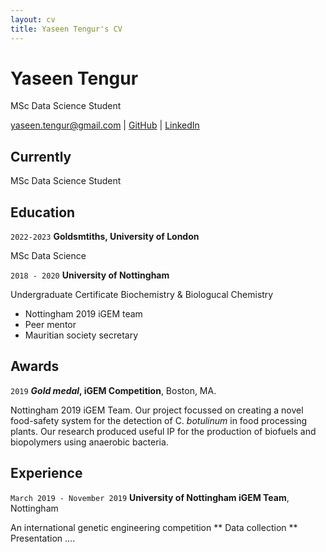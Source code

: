 ```yaml
---
layout: cv
title: Yaseen Tengur's CV
---
```

# Yaseen Tengur

MSc Data Science Student

<div id="webaddress">
<a href="yaseen.tengur@gmail.com">yaseen.tengur@gmail.com</a>
| <a href="https://github.com/yasten">GitHub</a>
  | <a href="https://www.linkedin.com/in/yaseen-tengur/">LinkedIn</a>

</div>


## Currently

MSc Data Science Student


## Education
`2022-2023`
__Goldsmtiths, University of London__

MSc Data Science 


`2018 - 2020`
__University of Nottingham__

Undergraduate Certificate Biochemistry & Biologucal Chemistry

<ul>
<li>Nottingham 2019 iGEM team</li>
<li>Peer mentor</li>
<li>Mauritian society secretary</li>
</ul>

## Awards

`2019`
__*Gold medal*, iGEM Competition__, Boston, MA.

Nottingham 2019 iGEM Team. Our project focussed on creating a novel food-safety system for the detection of C. *botulinum* in food processing plants.
Our research produced useful IP for the production of biofuels and biopolymers using anaerobic bacteria.


## Experience
`March 2019 - November 2019`
__University of Nottingham iGEM Team__, Nottingham

An international genetic engineering competition
  ** Data collection
  ** Presentation ....



<!-- ### Footer

Last updated: Aptil 2022 -->
